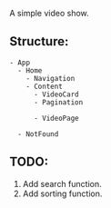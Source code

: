 A simple video show.

## Structure:

```
- App
  - Home
    - Navigation
    - Content
      - VideoCard
      - Pagination

      - VideoPage

  - NotFound
```

## TODO:

1. Add search function.
2. Add sorting function.
